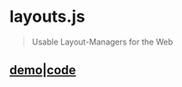 # layouts.js

> Usable Layout-Managers for the Web

## [demo](https://rawgit.com/bemayr/layouts.js/master/test.html)|[code](https://github.com/bemayr/layouts.js/blob/master/test.html)
